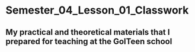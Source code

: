 # Semester_04_Lesson_01_Classwork

## My practical and theoretical materials that I prepared for teaching at the GoITeen school
